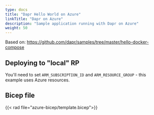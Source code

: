 ```yaml
---
type: docs
title: "Dapr Hello World on Azure"
linkTitle: "Dapr on Azure"
description: "Sample application running with Dapr on Azure"
weight: 50
---
```


Based on: https://github.com/dapr/samples/tree/master/hello-docker-compose

## Deploying to "local" RP

You'll need to set `ARM_SUBSCRIPTION_ID` and `ARM_RESOURCE_GROUP` - this example uses Azure resources.

## Bicep file

{{< rad file="azure-bicep/template.bicep">}}